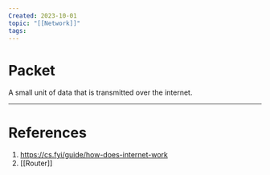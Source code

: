 ```yaml
---
Created: 2023-10-01
topic: "[[Network]]"
tags:
---
```

# Packet
A small unit of data that is transmitted over the internet.

---
# References
1. https://cs.fyi/guide/how-does-internet-work
2. [[Router]]